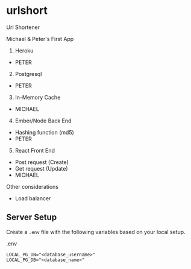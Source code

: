# urlshort
Url Shortener

Michael & Peter's First App

1) Heroku
- PETER

2) Postgresql
- PETER

3) In-Memory Cache
- MICHAEL

4) Ember/Node Back End
- Hashing function (md5)
- PETER

5) React Front End
- Post request (Create)
- Get request (Update)
- MICHAEL

Other considerations
- Load balancer

## Server Setup
Create a `.env` file with the following variables based on your local setup.

.env
```
LOCAL_PG_UN="<database_username>"
LOCAL_PG_DB="<database_name>"
```
